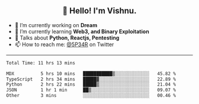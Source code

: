 <h2 align="center">👋 Hello! I'm Vishnu.</h2>


- 🔭 I’m currently working on **Dream**
- 🌱 I’m currently learning **Web3, and Binary Exploitation**
- 💬 Talks about **Python, Reactjs, Pentesting**
- 📫 How to reach me: [@5P34R](https://twitter.com/Vishnu27302693) on Twitter

---
<!--START_SECTION:waka-->

```txt
Total Time: 11 hrs 13 mins

MDX          5 hrs 10 mins   ███████████▒░░░░░░░░░░░░░   45.82 %
TypeScript   2 hrs 34 mins   █████▓░░░░░░░░░░░░░░░░░░░   22.89 %
Python       2 hrs 22 mins   █████▒░░░░░░░░░░░░░░░░░░░   21.04 %
JSON         1 hr 1 min      ██▒░░░░░░░░░░░░░░░░░░░░░░   09.07 %
Other        3 mins          ░░░░░░░░░░░░░░░░░░░░░░░░░   00.46 %
```

<!--END_SECTION:waka-->
